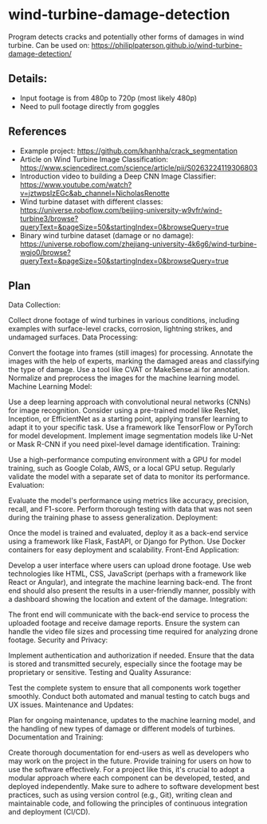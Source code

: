 # wind-turbine-damage-detection
Program detects cracks and potentially other forms of damages in wind turbine.
Can be used on: https://philiplpaterson.github.io/wind-turbine-damage-detection/

## Details:
- Input footage is from 480p to 720p (most likely 480p)
- Need to pull footage directly from goggles

## References
- Example project: https://github.com/khanhha/crack_segmentation
- Article on Wind Turbine Image Classification: https://www.sciencedirect.com/science/article/pii/S0263224119306803
- Introduction video to building a Deep CNN Image Classifier: https://www.youtube.com/watch?v=jztwpsIzEGc&ab_channel=NicholasRenotte
- Wind turbine dataset with different classes: https://universe.roboflow.com/beijing-university-w9vfr/wind-turbine3/browse?queryText=&pageSize=50&startingIndex=0&browseQuery=true
- Binary wind turbine dataset (damage or no damage): https://universe.roboflow.com/zhejiang-university-4k6g6/wind-turbine-wgjo0/browse?queryText=&pageSize=50&startingIndex=0&browseQuery=true

## Plan
Data Collection:

Collect drone footage of wind turbines in various conditions, including examples with surface-level cracks, corrosion, lightning strikes, and undamaged surfaces.
Data Processing:

Convert the footage into frames (still images) for processing.
Annotate the images with the help of experts, marking the damaged areas and classifying the type of damage.
Use a tool like CVAT or MakeSense.ai for annotation.
Normalize and preprocess the images for the machine learning model.
Machine Learning Model:

Use a deep learning approach with convolutional neural networks (CNNs) for image recognition.
Consider using a pre-trained model like ResNet, Inception, or EfficientNet as a starting point, applying transfer learning to adapt it to your specific task.
Use a framework like TensorFlow or PyTorch for model development.
Implement image segmentation models like U-Net or Mask R-CNN if you need pixel-level damage identification.
Training:

Use a high-performance computing environment with a GPU for model training, such as Google Colab, AWS, or a local GPU setup.
Regularly validate the model with a separate set of data to monitor its performance.
Evaluation:

Evaluate the model's performance using metrics like accuracy, precision, recall, and F1-score.
Perform thorough testing with data that was not seen during the training phase to assess generalization.
Deployment:

Once the model is trained and evaluated, deploy it as a back-end service using a framework like Flask, FastAPI, or Django for Python.
Use Docker containers for easy deployment and scalability.
Front-End Application:

Develop a user interface where users can upload drone footage.
Use web technologies like HTML, CSS, JavaScript (perhaps with a framework like React or Angular), and integrate the machine learning back-end.
The front end should also present the results in a user-friendly manner, possibly with a dashboard showing the location and extent of the damage.
Integration:

The front end will communicate with the back-end service to process the uploaded footage and receive damage reports.
Ensure the system can handle the video file sizes and processing time required for analyzing drone footage.
Security and Privacy:

Implement authentication and authorization if needed.
Ensure that the data is stored and transmitted securely, especially since the footage may be proprietary or sensitive.
Testing and Quality Assurance:

Test the complete system to ensure that all components work together smoothly.
Conduct both automated and manual testing to catch bugs and UX issues.
Maintenance and Updates:

Plan for ongoing maintenance, updates to the machine learning model, and the handling of new types of damage or different models of turbines.
Documentation and Training:

Create thorough documentation for end-users as well as developers who may work on the project in the future.
Provide training for users on how to use the software effectively.
For a project like this, it's crucial to adopt a modular approach where each component can be developed, tested, and deployed independently. Make sure to adhere to software development best practices, such as using version control (e.g., Git), writing clean and maintainable code, and following the principles of continuous integration and deployment (CI/CD).